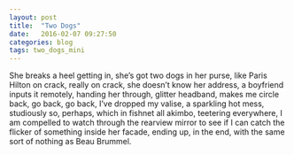 ```yaml
---
layout: post
title:  "Two Dogs"
date:   2016-02-07 09:27:50
categories: blog
tags: two_dogs_mini
---
```

She breaks a heel getting in, she’s got two dogs in her purse, like Paris Hilton on crack, really on crack, she doesn’t know her address, a boyfriend inputs it remotely, handing her through, glitter headband, makes me circle back, go back, go back, I’ve dropped my valise, a sparkling hot mess, studiously so, perhaps, which in fishnet all akimbo, teetering everywhere, I am compelled to watch through the rearview mirror to see if I can catch the flicker of something inside her facade, ending up, in the end, with the same sort of nothing as Beau Brummel.
